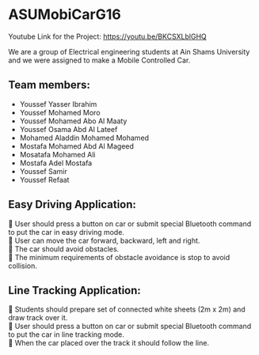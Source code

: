 # ASUMobiCarG16
Youtube Link for the Project: https://youtu.be/BKCSXLblGHQ 

We are a group of Electrical engineering students at Ain Shams University and we were assigned to make a Mobile Controlled Car. 

Team members:
---
- Youssef Yasser Ibrahim				
- Youssef Mohamed Moro				
- Youssef Mohamed Abo Al Maaty 			
- Youssef Osama Abd Al Lateef		   		 
- Mohamed Aladdin Mohamed Mohamed
- Mostafa Mohamed Abd Al Mageed  
- Mosatafa Mohamed Ali  
- Mostafa Adel Mostafa  
- Youssef Samir  
- Youssef Refaat  


Easy Driving Application:
---
	User should press a button on car or submit special Bluetooth command to put the car in easy driving mode.  
	User can move the car forward, backward, left and right.  
	The car should avoid obstacles.   
	The minimum requirements of obstacle avoidance is stop to avoid collision.

Line Tracking Application:
---
	Students should prepare set of connected white sheets (2m x 2m) and draw track over it.  
	User should press a button on car or submit special Bluetooth command to put the car in line tracking mode.  
	When the car placed over the track it should follow the line.  
